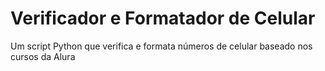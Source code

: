 # Verificador e Formatador de Celular
Um script Python que verifica e formata números de celular baseado nos cursos da Alura